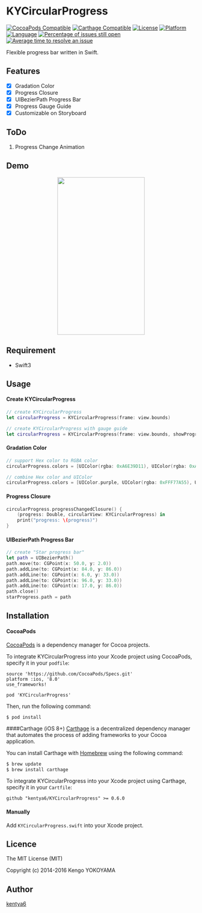 KYCircularProgress
==================

[![CocoaPods Compatible](https://img.shields.io/cocoapods/v/KYCircularProgress.svg)](https://img.shields.io/cocoapods/v/KYCircularProgress.svg)
[![Carthage Compatible](https://img.shields.io/badge/Carthage-compatible-4BC51D.svg?style=flat)](https://github.com/Carthage/Carthage)
[![License](http://img.shields.io/badge/license-MIT-lightgrey.svg?style=flat
)](http://mit-license.org)
[![Platform](http://img.shields.io/badge/platform-ios-blue.svg?style=flat
)](https://developer.apple.com/iphone/index.action)
[![Language](http://img.shields.io/badge/language-swift-brightgreen.svg?style=flat
)](https://developer.apple.com/swift)
[![Percentage of issues still open](http://isitmaintained.com/badge/open/kentya6/KYCircularProgress.svg)](http://isitmaintained.com/project/kentya6/KYCircularProgress "Percentage of issues still open")
[![Average time to resolve an issue](http://isitmaintained.com/badge/resolution/kentya6/KYCircularProgress.svg)](http://isitmaintained.com/project/kentya6/KYCircularProgress "Average time to resolve an issue")

Flexible progress bar written in Swift.

## Features
- [x] Gradation Color
- [x] Progress Closure
- [x] UIBezierPath Progress Bar
- [x] Progress Gauge Guide
- [x] Customizable on Storyboard

## ToDo
1. Progress Change Animation

## Demo
<p align="center" >
<img src="https://raw.githubusercontent.com/kentya6/KYCircularProgress/gh-pages/demo.gif" width="232" height="418"/>
</p>

## Requirement
- Swift3

## Usage
#### Create KYCircularProgress
```swift
// create KYCircularProgress
let circularProgress = KYCircularProgress(frame: view.bounds)

// create KYCircularProgress with gauge guide
let circularProgress = KYCircularProgress(frame: view.bounds, showProgressGuide: true)
```

#### Gradation Color
```swift
// support Hex color to RGBA color
circularProgress.colors = [UIColor(rgba: 0xA6E39D11), UIColor(rgba: 0xAEC1E355), UIColor(rgba: 0xAEC1E3AA), UIColor(rgba: 0xF3C0ABFF)]

// combine Hex color and UIColor
circularProgress.colors = [UIColor.purple, UIColor(rgba: 0xFFF77A55), UIColor.orange]
```

#### Progress Closure
```swift
circularProgress.progressChangedClosure() {
    (progress: Double, circularView: KYCircularProgress) in
    print("progress: \(progress)")
}
```

#### UIBezierPath Progress Bar
```swift
// create "Star progress bar"
let path = UIBezierPath()
path.move(to: CGPoint(x: 50.0, y: 2.0))
path.addLine(to: CGPoint(x: 84.0, y: 86.0))
path.addLine(to: CGPoint(x: 6.0, y: 33.0))
path.addLine(to: CGPoint(x: 96.0, y: 33.0))
path.addLine(to: CGPoint(x: 17.0, y: 86.0))
path.close()
starProgress.path = path
```

## Installation
#### CocoaPods
[CocoaPods](https://cocoapods.org) is a dependency manager for Cocoa projects.

To integrate KYCircularProgress into your Xcode project using CocoaPods, specify it in your `podfile`:

```
source 'https://github.com/CocoaPods/Specs.git'
platform :ios, '8.0'
use_frameworks!

pod 'KYCircularProgress'
```

Then, run the following command:

```
$ pod install
```

####Carthage (iOS 8+)
[Carthage](https://github.com/Carthage/Carthage) is a decentralized dependency manager that automates the process of adding frameworks to your Cocoa application.

You can install Carthage with [Homebrew](http://brew.sh/) using the following command:

```bash
$ brew update
$ brew install carthage
```

To integrate KYCircularProgress into your Xcode project using Carthage, specify it in your `Cartfile`:

```ogdl
github "kentya6/KYCircularProgress" >= 0.6.0
```

#### Manually
Add `KYCircularProgress.swift` into your Xcode project.

## Licence

The MIT License (MIT)

Copyright (c) 2014-2016 Kengo YOKOYAMA

## Author

[kentya6](https://github.com/kentya6)

